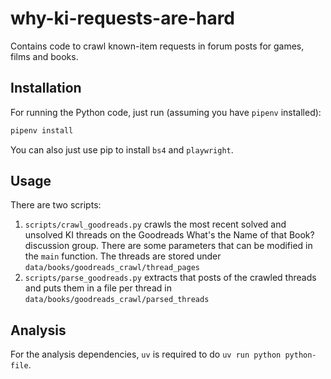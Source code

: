 # why-ki-requests-are-hard


Contains code to crawl known-item requests in forum posts for games, films and books.

## Installation

For running the Python code, just run (assuming you have `pipenv` installed):

```python
pipenv install
```

You can also just use pip to install `bs4` and `playwright`.

## Usage

There are two scripts:

1. `scripts/crawl_goodreads.py` crawls the most recent solved and
    unsolved KI threads on the Goodreads What's the Name of that Book?
    discussion group. There are some parameters that can be modified
    in the `main` function. The threads are stored under
    `data/books/goodreads_crawl/thread_pages`
2. `scripts/parse_goodreads.py` extracts that posts of the crawled threads
    and puts them in a file per thread in
    `data/books/goodreads_crawl/parsed_threads`

## Analysis

For the analysis dependencies, `uv` is required to do `uv run python python-file`.
